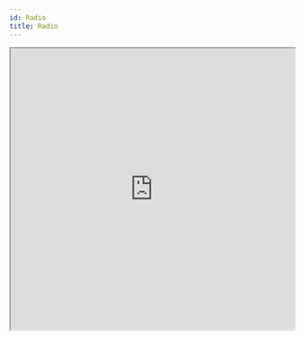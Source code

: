 ```yaml
---
id: Radio
title: Radio
---
```


<iframe src="https://snack.expo.io/embedded/@nishanbende/radiogroup?preview=true&platform=web&theme=dark" height="500" width="100%" />
